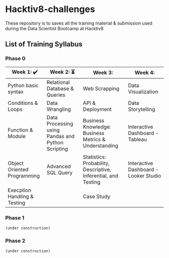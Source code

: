 # Hacktiv8-challenges

These repository is to saves all the training material & submission used during the Data Scientist Bootcamp at Hacktiv8

## List of Training Syllabus

### Phase 0

| Week 1: :heavy_check_mark: | Week 2: :hourglass_flowing_sand: | Week 3:  | Week 4:   |
|---|---|---|---|
| Python basic syntax  | Relational Database & Queries  | Web Scrapping  | Data Visualization  |
| Conditions & Loops | Data Wrangling  | API & Deployment   | Data Storytelling  |
| Function & Module   | Data Processing using Pandas and Python Scripting  | Business Knowledge: Business Metrics & Understanding  | Interactive Dashboard - Tableau  |
| Object Oriented Programming  | Advanced SQL Query  | Statistics: Probability, Descriptive, Inferential, and Testing  | Interactive Dashboard - Looker Studio  |
| Execption Handling & Testing  |   | Case Study  |   |

<!-- :heavy_check_mark:  -->

 <!-- + Python basic syntax 
 + Conditions & Loops
 + Function & Module 
 + Object Oriented Programming 
 + Execption Handling & Testing <br />
<br />  -->

 <!-- + Relational Database & Queries
 + Data Wrangling
 + Data Processing using Pandas and Python Scripting
 + Advanced SQL Query <br /> -->

 <!-- + Web Scrapping
 + API & Deployment
 + Business Knowledge: Business Metrics & Understanding
 + Statistics: Probability, Descriptive, Inferential, and Testing
 + Case Study <br /> -->

 <!-- + Data Visualization
 + Data Storytelling
 + Interactive Dashboard - Tableau
 + Interactive Dashboard - Looker Studio
<br /> -->

### Phase 1
    (under construction)

### Phase 2
    (under construction)
